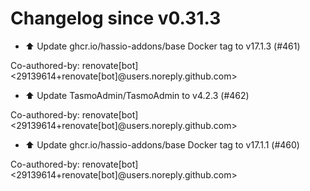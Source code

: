 # Changelog since v0.31.3
- ⬆️ Update ghcr.io/hassio-addons/base Docker tag to v17.1.3 (#461)

Co-authored-by: renovate[bot] <29139614+renovate[bot]@users.noreply.github.com> 
- ⬆️ Update TasmoAdmin/TasmoAdmin to v4.2.3 (#462)

Co-authored-by: renovate[bot] <29139614+renovate[bot]@users.noreply.github.com> 
- ⬆️ Update ghcr.io/hassio-addons/base Docker tag to v17.1.1 (#460)

Co-authored-by: renovate[bot] <29139614+renovate[bot]@users.noreply.github.com> 
